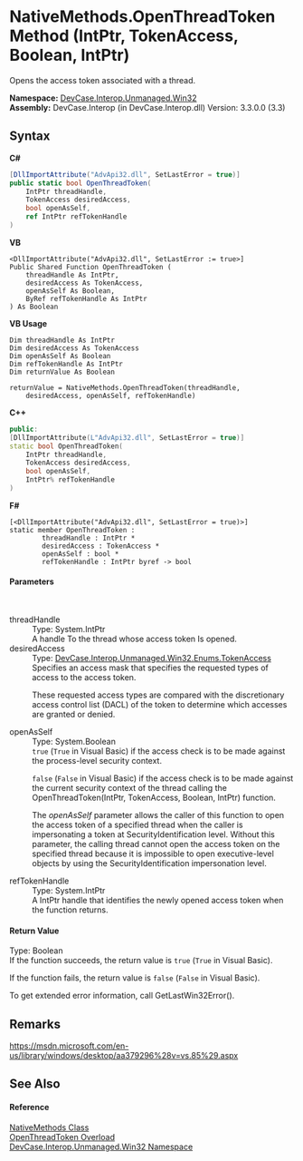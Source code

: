 # NativeMethods.OpenThreadToken Method (IntPtr, TokenAccess, Boolean, IntPtr)
 

Opens the access token associated with a thread.

**Namespace:**&nbsp;<a href="N_DevCase_Interop_Unmanaged_Win32">DevCase.Interop.Unmanaged.Win32</a><br />**Assembly:**&nbsp;DevCase.Interop (in DevCase.Interop.dll) Version: 3.3.0.0 (3.3)

## Syntax

**C#**<br />
``` C#
[DllImportAttribute("AdvApi32.dll", SetLastError = true)]
public static bool OpenThreadToken(
	IntPtr threadHandle,
	TokenAccess desiredAccess,
	bool openAsSelf,
	ref IntPtr refTokenHandle
)
```

**VB**<br />
``` VB
<DllImportAttribute("AdvApi32.dll", SetLastError := true>]
Public Shared Function OpenThreadToken ( 
	threadHandle As IntPtr,
	desiredAccess As TokenAccess,
	openAsSelf As Boolean,
	ByRef refTokenHandle As IntPtr
) As Boolean
```

**VB Usage**<br />
``` VB Usage
Dim threadHandle As IntPtr
Dim desiredAccess As TokenAccess
Dim openAsSelf As Boolean
Dim refTokenHandle As IntPtr
Dim returnValue As Boolean

returnValue = NativeMethods.OpenThreadToken(threadHandle, 
	desiredAccess, openAsSelf, refTokenHandle)
```

**C++**<br />
``` C++
public:
[DllImportAttribute(L"AdvApi32.dll", SetLastError = true)]
static bool OpenThreadToken(
	IntPtr threadHandle, 
	TokenAccess desiredAccess, 
	bool openAsSelf, 
	IntPtr% refTokenHandle
)
```

**F#**<br />
``` F#
[<DllImportAttribute("AdvApi32.dll", SetLastError = true)>]
static member OpenThreadToken : 
        threadHandle : IntPtr * 
        desiredAccess : TokenAccess * 
        openAsSelf : bool * 
        refTokenHandle : IntPtr byref -> bool 

```


#### Parameters
&nbsp;<dl><dt>threadHandle</dt><dd>Type: System.IntPtr<br />A handle To the thread whose access token Is opened.</dd><dt>desiredAccess</dt><dd>Type: <a href="T_DevCase_Interop_Unmanaged_Win32_Enums_TokenAccess">DevCase.Interop.Unmanaged.Win32.Enums.TokenAccess</a><br />Specifies an access mask that specifies the requested types of access to the access token. 

 These requested access types are compared with the discretionary access control list (DACL) of the token to determine which accesses are granted or denied.</dd><dt>openAsSelf</dt><dd>Type: System.Boolean<br />`true` (`True` in Visual Basic) if the access check is to be made against the process-level security context. 

`false` (`False` in Visual Basic) if the access check is to be made against the current security context of the thread calling the OpenThreadToken(IntPtr, TokenAccess, Boolean, IntPtr) function. 

 The *openAsSelf* parameter allows the caller of this function to open the access token of a specified thread when the caller is impersonating a token at SecurityIdentification level. Without this parameter, the calling thread cannot open the access token on the specified thread because it is impossible to open executive-level objects by using the SecurityIdentification impersonation level.</dd><dt>refTokenHandle</dt><dd>Type: System.IntPtr<br />A IntPtr handle that identifies the newly opened access token when the function returns.</dd></dl>

#### Return Value
Type: Boolean<br />If the function succeeds, the return value is `true` (`True` in Visual Basic). 

 If the function fails, the return value is `false` (`False` in Visual Basic). 

 To get extended error information, call GetLastWin32Error().

## Remarks
<a href="https://msdn.microsoft.com/en-us/library/windows/desktop/aa379296%28v=vs.85%29.aspx" target="_blank">https://msdn.microsoft.com/en-us/library/windows/desktop/aa379296%28v=vs.85%29.aspx</a>

## See Also


#### Reference
<a href="T_DevCase_Interop_Unmanaged_Win32_NativeMethods">NativeMethods Class</a><br /><a href="Overload_DevCase_Interop_Unmanaged_Win32_NativeMethods_OpenThreadToken">OpenThreadToken Overload</a><br /><a href="N_DevCase_Interop_Unmanaged_Win32">DevCase.Interop.Unmanaged.Win32 Namespace</a><br />